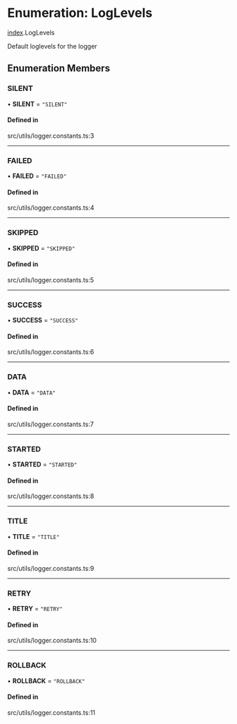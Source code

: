 # Enumeration: LogLevels

[index](../modules/index.md).LogLevels

Default loglevels for the logger

## Enumeration Members

### SILENT

• **SILENT** = ``"SILENT"``

#### Defined in

src/utils/logger.constants.ts:3

___

### FAILED

• **FAILED** = ``"FAILED"``

#### Defined in

src/utils/logger.constants.ts:4

___

### SKIPPED

• **SKIPPED** = ``"SKIPPED"``

#### Defined in

src/utils/logger.constants.ts:5

___

### SUCCESS

• **SUCCESS** = ``"SUCCESS"``

#### Defined in

src/utils/logger.constants.ts:6

___

### DATA

• **DATA** = ``"DATA"``

#### Defined in

src/utils/logger.constants.ts:7

___

### STARTED

• **STARTED** = ``"STARTED"``

#### Defined in

src/utils/logger.constants.ts:8

___

### TITLE

• **TITLE** = ``"TITLE"``

#### Defined in

src/utils/logger.constants.ts:9

___

### RETRY

• **RETRY** = ``"RETRY"``

#### Defined in

src/utils/logger.constants.ts:10

___

### ROLLBACK

• **ROLLBACK** = ``"ROLLBACK"``

#### Defined in

src/utils/logger.constants.ts:11
